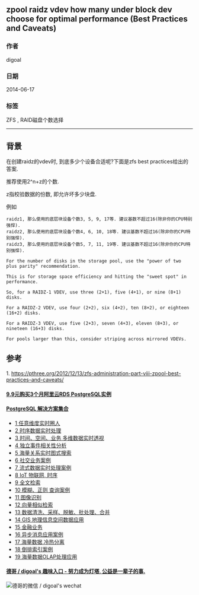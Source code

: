 ## zpool raidz vdev how many under block dev choose for optimal performance (Best Practices and Caveats)   
                                                                                                                    
### 作者                                                                                                                        
digoal                                                                                                                        
                                                                                                                    
### 日期                                                                                                                        
2014-06-17                                                                                                                   
                                                                                                                    
### 标签                                                                                                                        
ZFS , RAID磁盘个数选择                                          
                                                                                                                    
----                                                                                                                        
                             
## 背景    
在创建raidz的vdev时, 到底多少个设备合适呢?下面是zfs best practices给出的答案.  
  
推荐使用2^n+z的个数.  
  
z指校验数据的份数, 即允许坏多少块盘.  
  
例如  
  
```  
raidz1, 那么使用的底层块设备个数3, 5, 9, 17等. 建议基数不超过16(除非你的CPU特别强悍).  
raidz2, 那么使用的底层块设备个数4, 6, 10, 18等. 建议基数不超过16(除非你的CPU特别强悍).  
raidz3, 那么使用的底层块设备个数5, 7, 11, 19等. 建议基数不超过16(除非你的CPU特别强悍).  
```  
  
```  
For the number of disks in the storage pool, use the "power of two plus parity" recommendation.   
  
This is for storage space efficiency and hitting the "sweet spot" in performance.   
  
So, for a RAIDZ-1 VDEV, use three (2+1), five (4+1), or nine (8+1) disks.   
  
For a RAIDZ-2 VDEV, use four (2+2), six (4+2), ten (8+2), or eighteen (16+2) disks.   
  
For a RAIDZ-3 VDEV, use five (2+3), seven (4+3), eleven (8+3), or nineteen (16+3) disks.   
  
For pools larger than this, consider striping across mirrored VDEVs.  
```  
  
## 参考  
1\. https://pthree.org/2012/12/13/zfs-administration-part-viii-zpool-best-practices-and-caveats/  
                                                                                            
                                                                      
                                                                  
  
  
  
  
  
  
  
  
  
  
  
  
  
  
  
  
  
  
  
  
  
  
  
  
  
  
  
  
  
  
  
  
  
  
  
  
  
  
  
  
  
  
  
  
  
#### [9.9元购买3个月阿里云RDS PostgreSQL实例](https://www.aliyun.com/database/postgresqlactivity "57258f76c37864c6e6d23383d05714ea")
  
  
#### [PostgreSQL 解决方案集合](https://yq.aliyun.com/topic/118 "40cff096e9ed7122c512b35d8561d9c8")
- [1 任意维度实时圈人](https://yq.aliyun.com/topic/118 "40cff096e9ed7122c512b35d8561d9c8")
- [2 时序数据实时处理](https://yq.aliyun.com/topic/118 "40cff096e9ed7122c512b35d8561d9c8")
- [3 时间、空间、业务 多维数据实时透视](https://yq.aliyun.com/topic/118 "40cff096e9ed7122c512b35d8561d9c8")
- [4 独立事件相关性分析](https://yq.aliyun.com/topic/118 "40cff096e9ed7122c512b35d8561d9c8")
- [5 海量关系实时图式搜索](https://yq.aliyun.com/topic/118 "40cff096e9ed7122c512b35d8561d9c8")
- [6 社交业务案例](https://yq.aliyun.com/topic/118 "40cff096e9ed7122c512b35d8561d9c8")
- [7 流式数据实时处理案例](https://yq.aliyun.com/topic/118 "40cff096e9ed7122c512b35d8561d9c8")
- [8 IoT 物联网, 时序](https://yq.aliyun.com/topic/118 "40cff096e9ed7122c512b35d8561d9c8")
- [9 全文检索](https://yq.aliyun.com/topic/118 "40cff096e9ed7122c512b35d8561d9c8")
- [10 模糊、正则 查询案例](https://yq.aliyun.com/topic/118 "40cff096e9ed7122c512b35d8561d9c8")
- [11 图像识别](https://yq.aliyun.com/topic/118 "40cff096e9ed7122c512b35d8561d9c8")
- [12 向量相似检索](https://yq.aliyun.com/topic/118 "40cff096e9ed7122c512b35d8561d9c8")
- [13 数据清洗、采样、脱敏、批处理、合并](https://yq.aliyun.com/topic/118 "40cff096e9ed7122c512b35d8561d9c8")
- [14 GIS 地理信息空间数据应用](https://yq.aliyun.com/topic/118 "40cff096e9ed7122c512b35d8561d9c8")
- [15 金融业务](https://yq.aliyun.com/topic/118 "40cff096e9ed7122c512b35d8561d9c8")
- [16 异步消息应用案例](https://yq.aliyun.com/topic/118 "40cff096e9ed7122c512b35d8561d9c8")
- [17 海量数据 冷热分离](https://yq.aliyun.com/topic/118 "40cff096e9ed7122c512b35d8561d9c8")
- [18 倒排索引案例](https://yq.aliyun.com/topic/118 "40cff096e9ed7122c512b35d8561d9c8")
- [19 海量数据OLAP处理应用](https://yq.aliyun.com/topic/118 "40cff096e9ed7122c512b35d8561d9c8")
  
  
#### [德哥 / digoal's 趣味入口 - 努力成为灯塔, 公益是一辈子的事.](https://github.com/digoal/blog/blob/master/README.md "22709685feb7cab07d30f30387f0a9ae")
  
  
![德哥的微信 / digoal's wechat](../pic/digoal_weixin.jpg "f7ad92eeba24523fd47a6e1a0e691b59")
  
